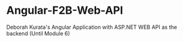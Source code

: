 # Angular-F2B-Web-API
Deborah Kurata's Angular Application with ASP.NET WEB API as the backend (Until Module 6)
